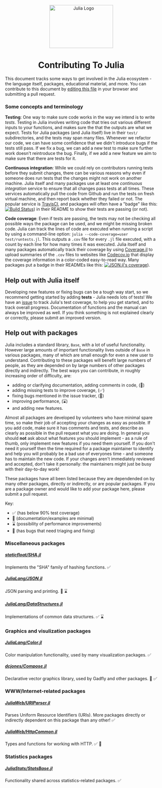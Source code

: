 <a name="logo"/>
<div align="center">
<a href="http://julialang.org/" target="_blank">
<img src="http://julialang.org/images/logo_hires.png" alt="Julia Logo" width="210" height="142"></img>
</a>
<br>
<h1>Contributing To Julia</h1>
</div>


This document tracks some ways to get involved in the Julia ecosystem - the language itself,
packages, educational material, and more. You can contribute to this document by
[editing this file](https://github.com/IainNZ/ContributeToJulia/edit/master/README.md)
in your browser and submitting a pull request.


###  Some concepts and terminology

**Testing**: One way to make sure code works in the way we intend is to write *tests*.
Testing in Julia involves writing code that tries out various different inputs to your
functions, and makes sure the that the outputs are what we expect.
Tests for Julia packages (and Julia itself) live in their `test/` subdirectories, and
the tests may span many files. Whenever we refactor our code, we can have some confidence
that we didn't introduce bugs if the tests still pass. If we fix a bug, we can add a
new test to make sure further work doesn't reintroduce the bug. Finally, if we add
a new feature we aim to make sure that there are tests for it.

**Continuous integration**: While we could rely on contributors running tests before
they submit changes, there can be various reasons why even if someone does run tests
that the changes might not work on another machine. Julia itself and many packages use
at least one *continuous integration* service to ensure that all changes pass tests
at all times. These services automatically pull the code from Github and run the
tests on fresh virtual machine, and then report back whether they failed or not.
The popular service is [TravisCI](http://travis-ci.org), and packages will often have
a "badge" like this:
[![Build Status](https://travis-ci.org/JuliaLang/JSON.jl.svg)](https://travis-ci.org/JuliaLang/JSON.jl))
in their README to show their tests are passing (or not).

**Code coverage**: Even if tests are passing, the tests may not be checking all
possible ways the package can be used, and we might be missing broken code.
Julia can track the lines of code are executed when running a script by using a
command-line option: ``julia --code-coverage=user test/runtests.jl``.
This outputs a `.cov` file for every `.jl` file executed, with a count by each
line for how many times it was executed. Julia itself and many packages automatically
track their coverage by using [Coverage.jl](https://github.com/IainNZ/Coverage.jl)
to upload summaries of the `.cov` files to websites like
[Codecov.io](http://codecov.io) that display the coverage information in a color-coded
easy-to-read way. Many packages put a badge in their READMEs like this:
[![JSON.jl's coverage](http://codecov.io/github/JuliaLang/JSON.jl/coverage.svg?branch=master)](http://codecov.io/github/JuliaLang/JSON.jl?branch=master)).


## Help out with Julia itself

Developing new features or fixing bugs can be a tough way start, so we recommend
getting started by adding **tests** - Julia needs lots of tests!
We have an [issue](https://github.com/JuliaLang/julia/issues/11885) to track
Julia's test coverage, to help you get started, and to track overall progress.
Documentation of functions and the manual can always be improved as well. If
you think something is not explained clearly or correctly, please submit an
improved version.


## Help out with packages

Julia includes a standard library, `Base`, with a lot of useful functionality.
However large amounts of important functionality lives outside of `Base` in
various packages, many of which are small enough for even a new user to understand.
Contributing to these packages will benefit large numbers of people, as they are
depended on by large numbers of other packages directly and indirectly.
The best ways you can contribute, in roughly increasing order of difficulty, are:
* adding or clarifying documentation, adding comments in code, (:book:)
* adding missing tests to improve coverage, (:white_check_mark:)
* fixing bugs mentioned in the issue tracker, (:bug:)
* improving performance, (:hourglass:)
* and adding new features.

Almost all packages are developed by volunteers who have minimal spare time, so
make their job of accepting your changes as easy as possible. If you add code,
make sure it has comments and tests, and describe as clearly as possible in
the pull request what you are doing. In general you should **not** ask about
what features you should implement - as a rule of thumb, only implement new
features if you need them yourself. If you don't need it yourself then
the time required for a package maintainer to identify and help you will
probably be a bad use of everyones time - and someone has to maintain the new code.
If your changes aren't immediately reviewed and accepted, don't take it
personally: the maintainers might just be busy with their day-to-day work!

These packages have all been listed because they are dependended on by
many other packages, directly or indirectly, or are popular packages.
If you are a package owner and would like to add your package here, please
submit a pull request.

Key:
* :white_check_mark: (has below 90% test coverage)
* :book: (documentation/examples are minimal)
* :hourglass: (possibility of performance improvements)
* :bug: (has bugs that need triaging and fixing)

### Miscellaneous packages

##### [staticfloat/SHA.jl](https://github.com/staticfloat/SHA.jl)
Implements the "SHA" family of hashing functions.
:white_check_mark:

##### [JuliaLang/JSON.jl](https://github.com/JuliaLang/JSON.jl)
JSON parsing and printing.
:book: :hourglass:

##### [JuliaLang/DataStructures.jl](https://github.com/JuliaLang/DataStructures.jl)
Implementations of common data structures.
:white_check_mark: :hourglass:

### Graphics and visulization packages

##### [JuliaLang/Color.jl](https://github.com/JuliaLang/Color.jl)
Color manipulation functionality, used by many visualization packages.
:white_check_mark:

##### [dcjones/Compose.jl](https://github.com/dcjones/Compose.jl)
Declarative vector graphics library, used by Gadfly and other packages.
:book: :white_check_mark:

### WWW/Internet-related packages

##### [JuliaWeb/URIParser.jl](https://github.com/JuliaWeb/URIParser.jl)
Parses Uniform Resource Identifiers (URIs).
More packages directly or indirectly dependent on this package than any other!
:white_check_mark:

##### [JuliaWeb/HttpCommon.jl](https://github.com/JuliaWeb/HttpCommon.jl)
Types and functions for working with HTTP.
:white_check_mark: :bug:


### Statistics packages

##### [JuliaStats/StatsBase.jl](https://github.com/JuliaStats/StatsBase.jl)
Functionality shared across statistics-related packages.
:white_check_mark:
